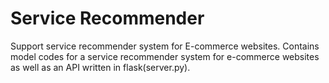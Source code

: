 # Service Recommender
Support service recommender system for E-commerce websites. Contains model codes for a service recommender system for e-commerce websites as well as an API written in flask(server.py).

